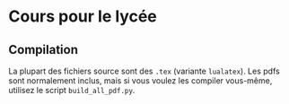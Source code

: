 # Cours pour le lycée

## Compilation

La plupart des fichiers source sont des `.tex` (variante `lualatex`). Les pdfs sont normalement inclus, mais si vous voulez les compiler vous-même, utilisez le script `build_all_pdf.py`.
